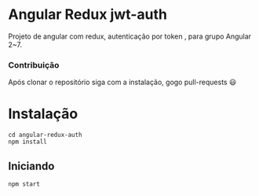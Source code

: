 # Angular Redux jwt-auth
Projeto de angular com redux, autenticação por token , para grupo Angular 2~7.
### Contribuição
Após clonar o repositório siga com a instalação, gogo pull-requests :smiley:
# Instalação
```shell
cd angular-redux-auth
npm install
```
## Iniciando
```shell
npm start
```
